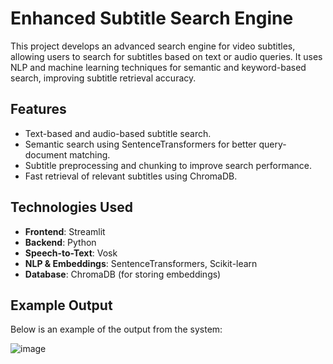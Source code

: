 # Enhanced Subtitle Search Engine

This project develops an advanced search engine for video subtitles, allowing users to search for subtitles based on text or audio queries. It uses NLP and machine learning techniques for semantic and keyword-based search, improving subtitle retrieval accuracy.

## Features
- Text-based and audio-based subtitle search.
- Semantic search using SentenceTransformers for better query-document matching.
- Subtitle preprocessing and chunking to improve search performance.
- Fast retrieval of relevant subtitles using ChromaDB.

## Technologies Used
- **Frontend**: Streamlit
- **Backend**: Python
- **Speech-to-Text**: Vosk
- **NLP & Embeddings**: SentenceTransformers, Scikit-learn
- **Database**: ChromaDB (for storing embeddings)

## Example Output
Below is an example of the output from the system:

![image](https://github.com/user-attachments/assets/fa6e0209-9f45-4592-a059-0396d8742d9d)



